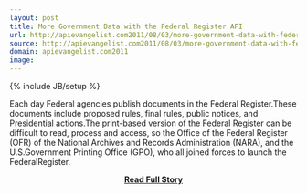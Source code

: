 ```yaml
---
layout: post
title: More Government Data with the Federal Register API
url: http://apievangelist.com2011/08/03/more-government-data-with-federal-register-api/
source: http://apievangelist.com2011/08/03/more-government-data-with-federal-register-api/
domain: apievangelist.com2011
image: 
---
```

{% include JB/setup %}<p>Each day Federal agencies publish documents in the Federal Register.These documents include proposed rules, final rules, public notices, and Presidential actions.The print-based version of the Federal Register can be difficult to read, process and access, so the Office of the Federal Register (OFR) of the National Archives and Records Administration (NARA), and the U.S.Government Printing Office (GPO), who all joined forces to launch the FederalRegister.</p>
<center><p><a href="http://apievangelist.com2011/08/03/more-government-data-with-federal-register-api/" style='padding:25px; font-sze:18px; font-weight: bold;'>Read Full Story</a></p></center>
